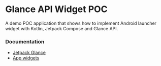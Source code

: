 # Glance API Widget POC

A demo POC application that shows how to implement Android launcher widget with Kotlin, Jetpack Compose and Glance API.

### Documentation

- [Jetpack Glance](https://developer.android.com/develop/ui/compose/glance)
- [App widgets](https://developer.android.com/develop/ui/views/appwidgets/overview)
